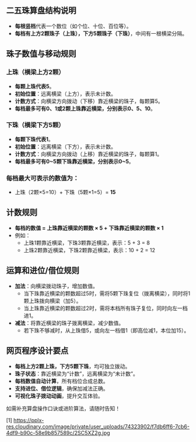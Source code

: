 ## 二五珠算盘结构说明

- **每根竖档**代表一个数位（如个位、十位、百位等）。
- **每档有上方2颗珠子（上珠），下方5颗珠子（下珠）**，中间有一根横梁分隔。

## 珠子数值与移动规则

### 上珠（横梁上方2颗）

- **每颗上珠代表5**。
- **初始位置**：远离横梁（上方），表示未计数。
- **计数方式**：向横梁方向拨动（下移）靠近横梁的珠子，每颗算5。
- **每档最多可有0、1或2颗上珠靠近横梁，分别表示0、5、10**。

### 下珠（横梁下方5颗）

- **每颗下珠代表1**。
- **初始位置**：远离横梁（下方），表示未计数。
- **计数方式**：向横梁方向拨动（上移）靠近横梁的珠子，每颗算1。
- **每档最多可有0~5颗下珠靠近横梁，分别表示0~5**。

### 每档最大可表示的数值为：  
- 上珠（2颗×5=10）+ 下珠（5颗×1=5）= **15**

## 计数规则

- **每档的数值 = 上珠靠近横梁的颗数 × 5 + 下珠靠近横梁的颗数 × 1**
- 例如：
  - 上珠1颗靠近横梁，下珠3颗靠近横梁，表示：5 + 3 = 8
  - 上珠2颗靠近横梁，下珠2颗靠近横梁，表示：10 + 2 = 12

## 运算和进位/借位规则

- **加法**：向横梁拨动珠子，增加数值。
  - 当下珠靠近横梁的颗数超过5时，需将5颗下珠复位（拨离横梁），同时将1颗上珠拨向横梁（加5）。
  - 当上珠靠近横梁的颗数超过2时，需将本档所有珠子复位，同时向左一档进1。
- **减法**：将靠近横梁的珠子拨离横梁，减少数值。
  - 若下珠不够减时，从上珠借5，或向左一档借1（即高位减1，本位加15）。

## 网页程序设计要点

- **每档上方2颗上珠，下方5颗下珠**，均可独立拨动。
- **珠子状态**：靠近横梁为“计数”，远离横梁为“未计数”。
- **每档数值自动计算**，所有档位合成总数。
- **支持进位、借位逻辑**，确保加减法正确。
- **可视化珠子拨动动画**，提升交互体验。

如需补充算盘操作口诀或进阶算法，请随时告知！

[1] https://pplx-res.cloudinary.com/image/private/user_uploads/74323902/f7db6ff6-7cb6-4df9-b90c-58e9b857589c/2SC5XZ2g.jpg
